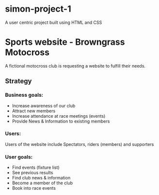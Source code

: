 # simon-project-1
A user centric project built using HTML and CSS
# Sports website - Browngrass Motocross
A fictional motocross club is requesting a website to fulfill their needs.
## Strategy
### Business goals:
- Increase awareness of our club
- Attract new members
- Increase attendance at race meetings (events)
- Provide News & Information to existing members
### Users:
Users of the website include Spectators, riders (members) and supporters
### User goals:
- Find events (fixture list)
- See previous results
- Find club news & information
- Become a member of the club
- Book into race events

